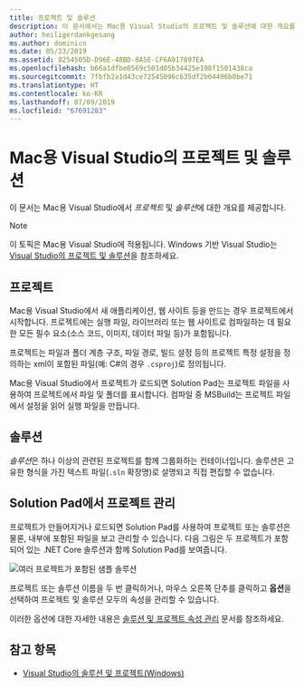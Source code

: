 ```yaml
---
title: 프로젝트 및 솔루션
description: 이 문서에서는 Mac용 Visual Studio의 프로젝트 및 솔루션에 대한 개요를 제공합니다.
author: heiligerdankgesang
ms.author: dominicn
ms.date: 05/23/2019
ms.assetid: 8254505D-D96E-48BD-8A5E-CF6A917897EA
ms.openlocfilehash: b66a1dfbe0569c501d05b34425e198f1501438ca
ms.sourcegitcommit: 7fbfb2a1d43ce72545096c635df2b04496b0be71
ms.translationtype: HT
ms.contentlocale: ko-KR
ms.lasthandoff: 07/09/2019
ms.locfileid: "67691283"
---
```

# <a name="projects-and-solutions-in-visual-studio-for-mac"></a>Mac용 Visual Studio의 프로젝트 및 솔루션

이 문서는 Mac용 Visual Studio에서 *프로젝트* 및 *솔루션*에 대한 개요를 제공합니다.

> [!NOTE] 
> 이 토픽은 Mac용 Visual Studio에 적용됩니다. Windows 기반 Visual Studio는 [Visual Studio의 프로젝트 및 솔루션](/visualstudio/ide/solutions-and-projects-in-visual-studio)을 참조하세요.

## <a name="projects"></a>프로젝트

Mac용 Visual Studio에서 새 애플리케이션, 웹 사이트 등을 만드는 경우 프로젝트에서 시작합니다. 프로젝트에는 실행 파일, 라이브러리 또는 웹 사이트로 컴파일하는 데 필요한 모든 필수 요소(소스 코드, 이미지, 데이터 파일 등)가 포함됩니다.

프로젝트는 파일과 폴더 계층 구조, 파일 경로, 빌드 설정 등의 프로젝트 특정 설정을 정의하는 xml이 포함된 파일(예: C#의 경우 `.csproj`)로 정의됩니다.

Mac용 Visual Studio에서 프로젝트가 로드되면 Solution Pad는 프로젝트 파일을 사용하여 프로젝트에서 파일 및 폴더를 표시합니다. 컴파일 중 MSBuild는 프로젝트 파일에서 설정을 읽어 실행 파일을 만듭니다.

## <a name="solutions"></a>솔루션

*솔루션*은 하나 이상의 관련된 프로젝트를 함께 그룹화하는 컨테이너입니다. 솔루션은 고유한 형식을 가진 텍스트 파일(`.sln` 확장명)로 설명되고 직접 편집할 수 없습니다.

## <a name="managing-projects-in-the-solution-pad"></a>Solution Pad에서 프로젝트 관리

프로젝트가 만들어지거나 로드되면 Solution Pad를 사용하여 프로젝트 또는 솔루션은 물론, 내부에 포함된 파일을 보고 관리할 수 있습니다. 다음 그림은 두 프로젝트가 포함되어 있는 .NET Core 솔루션과 함께 Solution Pad를 보여줍니다.

![여러 프로젝트가 포함된 샘플 솔루션](media/solution-example.png)

프로젝트 또는 솔루션 이름을 두 번 클릭하거나, 마우스 오른쪽 단추를 클릭하고 **옵션**을 선택하여 프로젝트 및 솔루션 모두의 속성을 관리할 수 있습니다.

이러한 옵션에 대한 자세한 내용은 [솔루션 및 프로젝트 속성 관리](managing-solutions-and-project-properties.md) 문서를 참조하세요.

## <a name="see-also"></a>참고 항목

- [Visual Studio의 솔루션 및 프로젝트(Windows)](/visualstudio/ide/solutions-and-projects-in-visual-studio)
